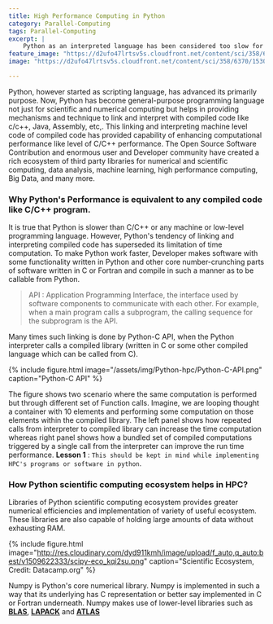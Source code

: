 ```yaml
---
title: High Performance Computing in Python
category: Parallel-Computing
tags: Parallel-Computing
excerpt: |
    Python as an interpreted language has been considered too slow for high-performance computing. However, recent development of CUDA based libraries in python has changed the programming paradigms, capable of rapid iterative development of Python with harnessing the power of NVIDIA GPUs. 
feature_image: "https://d2ufo47lrtsv5s.cloudfront.net/content/sci/358/6370/1530/F1.large.jpg?width=800&height=600&carousel=1"
image: "https://d2ufo47lrtsv5s.cloudfront.net/content/sci/358/6370/1530/F1.large.jpg?width=800&height=600&carousel=1"

---
```

Python, however started as scripting language, has advanced its primarily purpose. Now, Python has become general-purpose programming language not just for scientific and numerical computing but helps in providing mechanisms and technique to link and interpret with compiled code like c/c++, Java, Assembly, etc,. This linking and interpreting machine level code of compiled code has provided capability of enhancing computational performance like level of C/C++ performance. The Open Source Software Contribution and enormous user and Developer community have created a rich ecosystem of third party libraries for numerical and scientific computing, data analysis, machine learning, high performance computing, Big Data, and many more.

### Why Python's Performance is equivalent to any compiled code like C/C++ program.
It is true that Python is slower than C/C++ or any machine or low-level programming language. However, Python's tendency of linking and interpreting compiled code has superseded its limitation of time computation. To make Python work faster, Developer makes software with some functionality written in Python and other core number-crunching parts of software written in C or Fortran and compile in such a manner as to be callable from Python.

> API : Application Programming Interface, the interface used by software components to communicate with each other. For example, when a main program calls a subprogram, the calling sequence for the subprogram is the API.

Many times such linking is done by Python-C API, when the Python interpreter calls a compiled library (written in C or some other compiled language which can be called from C).

{% include figure.html image="/assets/img/Python-hpc/Python-C-API.png" caption="Python-C API" %}

The figure shows two scenario where the same computation is performed but through different set of Function calls. Imagine, we are looping thought a container with 10 elements and performing some computation on those elements within the compiled library. The left panel shows how repeated calls from interpreter to compiled library can increase the time computation whereas right panel shows how a bundled set of compiled computations triggered by a single call from the interpreter can improve the run time performance. **Lesson 1** : `This should be kept in mind while implementing HPC's programs or software in python`.

### How Python scientific computing ecosystem helps in HPC?
Libraries of Python scientific computing ecosystem provides greater numerical efficiencies and implementation of variety of useful ecosystem. These libraries are also capable of holding large amounts of data without exhausting RAM.

{% include figure.html image="http://res.cloudinary.com/dyd911kmh/image/upload/f_auto,q_auto:best/v1509622333/scipy-eco_kqi2su.png" caption="Scientific Ecosystem, Credit: Datacamp.org" %}

Numpy is Python's core numerical library. Numpy is implemented in such a way that its underlying has C representation or better say implemented in C or Fortran underneath. Numpy makes use of lower-level libraries such as **[BLAS](http://www.netlib.org/blas/)**, **[LAPACK](http://www.netlib.org/lapack/)** and **[ATLAS](http://math-atlas.sourceforge.net/)**

<!--
> BLAS: Basic Linear Algebra Subroutines

> LAPACK: Linear ALgebra PACKage

>ATLAS: Automatically Tuned Linear Algebra Software, provides C and Fortran77 interfaces to portably efficient BLAS implementation, as well as a few routines from LAPACK.

### Pythonic CUDA
#### [PyCUDA](https://documen.tician.de/pycuda/)
#### [Numba](https://numba.pydata.org/)
#### [Pyculib](http://pyculib.readthedocs.io/en/latest/#)
[](https://www.anaconda.com/blog/developer-blog/open-sourcing-anaconda-accelerate/)
-->
